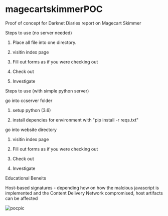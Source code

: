 # magecartskimmerPOC
 Proof of concept for Darknet Diaries report on Magecart Skimmer
 
 
 Steps to use (no server needed)

1. Place all file into one directory. 

2. visitin index page

3. Fill out forms as if you were checking out

4. Check out

5. Investigate

Steps to use (with  simple python server)

go into ccserver folder

1. setup python (3.6) 

2. install depencies for environment with "pip install -r reqs.txt"


go into website directory

1. visitin index page

2. Fill out forms as if you were checking out

3. Check out

4. Investigate


Educational Beneits

Host-based signatures - depending how on how the malcious javascript is 
implemented and the Content Delivery Network compromised, host artifacts can be affected 


![pocpic]('eskimmerpoc.png')

